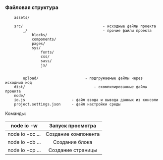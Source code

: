 ### Файловая структура
```
	assets/

	src/									- исходные файлы проекта
		_/									- прочие файлы проекта
			blocks/
			components/
			pages/
			sys/
				fonts/
				css/
				sass/
				js/


		upload/						- подгружаемые файлы через исходный код
	dist/								- скомпилированные файлы проекта
	node/
	io.js                     - файл ввода и вывода данных из консоли
	project.settings.json     - файл настройки среды
```


Команды:

| node io -w | Запуск просмотра |
|:-:|:-:|
|node io -cc ...|Создание компонента|
|node io -cb ...|Создание блока|
|node io -cp ...|Создание страницы|
